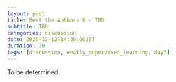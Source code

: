 ```yaml
---
layout: post
title: Meet the Authors 6 - TBD
subtitle: TBD
categories: discussion
date: 2020-12-12T14:30:00JST
duration: 30
tags: [discussion, weakly_supervised_learning, day3]
---
```


To be determined.
